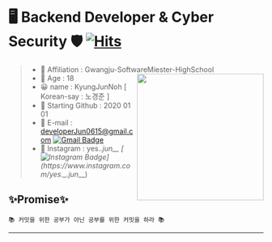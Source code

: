 # 🖥️ Backend Developer & Cyber Security 🛡️ [![Hits](https://hits.seeyoufarm.com/api/count/incr/badge.svg?url=https%3A%2F%2Fgithub.com%2FKyungJunNoh&count_bg=%23ECF100&title_bg=%23000000&icon=javascript.svg&icon_color=%23ECF100&title=hits&edge_flat=false)](https://hits.seeyoufarm.com)

> - 🏫 Affiliation : Gwangju-SoftwareMiester-HighSchool<br> <img src="https://user-images.githubusercontent.com/69895394/99774446-218a7700-2b51-11eb-9217-77c85380594c.png" align="right" width="250px">
> - 👨 Age : 18<br>
> - 😀 name : KyungJunNoh [ Korean-say : 노경준 ] <br>
> - 🌱 Starting Github : 2020 01 01 <br>
> - 📩 E-mail : developerJun0615@gmail.com [![Gmail Badge](https://img.shields.io/badge/-Gmail-c14438?style=flat-square&logo=Gmail&logoColor=white&link=mailto:developerjun0615@gmail.com)](mailto:developerjun0615@gmail.com) <br>
> - 📩 Instagram : yes._.jun__ [![Instagram Badge](https://img.shields.io/badge/-Instagram-dd2a7b?style=flat-square&logo=instagram&logoColor=white&link=https://www.instagram.com/yes._.jun___)](https://www.instagram.com/yes._.jun___)


## ✨Promise✨

```
📚 커밋을 위한 공부가 아닌 공부를 위한 커밋을 하라 📚
```
------------------------------------------------

<!--![KyungJunNoh's wakatime stats](https://github-readme-stats.vercel.app/api/top-langs?username=KyungJunNoh&layout=compact)--!>

<!--
**KyungJunNoh/KyungJunNoh** is a ✨ _special_ ✨ repository because its `README.md` (this file) appears on your GitHub profile.

Here are some ideas to get you started:

- 🔭 I’m currently working on ...
- 🌱 I’m currently learning ...
- 👯 I’m looking to collaborate on ...
- 🤔 I’m looking for help with ...
- 💬 Ask me about ...
- 📫 How to reach me: ...
- 😄 Pronouns: ...
- ⚡ Fun fact: ...
-->
